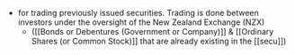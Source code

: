 - for trading previously issued securities. Trading is done between investors under the oversight of the New Zealand Exchange (NZX)
	- ([[Bonds or Debentures (Government or Company)]] & [[Ordinary Shares (or Common Stock)]] that are already existing in the [[secu]])
